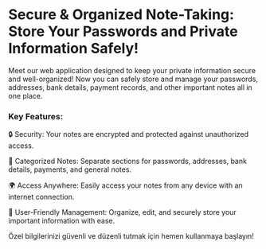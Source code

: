 <h1>Secure & Organized Note-Taking: Store Your Passwords and Private Information Safely!</h1>

<p>Meet our web application designed to keep your private information secure and well-organized! Now you can safely store and manage your passwords, addresses, bank details, payment records, and other important notes all in one place.</p>

<h3>Key Features:</h3>
<p>🔒 Security: Your notes are encrypted and protected against unauthorized access.</p>
<p>📌 Categorized Notes: Separate sections for passwords, addresses, bank details, payments, and general notes.</p>
<p>🌍 Access Anywhere: Easily access your notes from any device with an internet connection.</p>
<p>🔑 User-Friendly Management: Organize, edit, and securely store your important information with ease.</p>

<p>Özel bilgilerinizi güvenli ve düzenli tutmak için hemen kullanmaya başlayın!</p>
